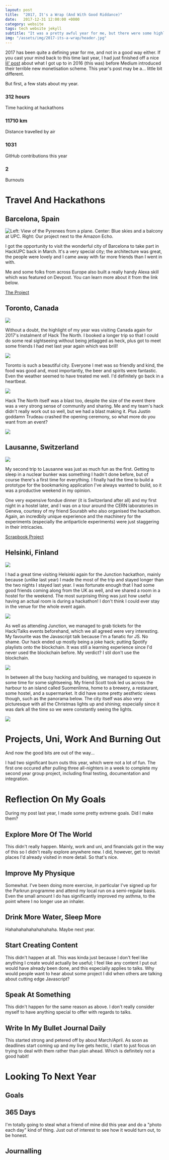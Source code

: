 ```yaml
---
layout: post
title:  "2017, It's a Wrap (And With Good Riddance)"
date:   2017-12-31 12:00:00 +0000
category: website
tags: tech website jekyll
subtitle: "It was a pretty awful year for me, but there were some highlights. Lets try to focus on them."
img: "/assets/img/2017-its-a-wrap/header.jpg"
---
```


2017 has been quite a defining year for me, and not in a good way either. If
you cast your mind back to this time last year, I had just finished off a
nice [lil' post](https://medium.com/@mbell_gb/eoy2016-832ca999c6ea) about
what I got up to in 2016 (this was) before Medium introduced their terrible
new monetisation scheme. This year's post may be a... little bit different.

But first, a few stats about my year.

<aside>
<div class="cards-4">
  <div class="card">
    <div class="card-body">
      <h3>312 hours</h3>
      <p>Time hacking at hackathons</p>
    </div>
  </div>
  <div class="card">
    <div class="card-body">
      <h3>11710 km</h3>
      <p>Distance travelled by air</p>
    </div>
  </div>
  <div class="card">
    <div class="card-body">
      <h3>1031</h3>
      <p>GitHub contributions this year</p>
    </div>
  </div>
  <div class="card">
    <div class="card-body">
      <h3>2</h3>
      <p>Burnouts</p>
    </div>
  </div>
</div>
</aside>

# Travel And Hackathons

## Barcelona, Spain

![Left: View of the Pyrenees from a plane. Center: Blue skies and a balcony at UPC. Right: Our project next to the Amazon Echo.](/assets/img/2017-its-a-wrap/barcelona.jpg)

I got the opportunity to visit the wonderful city of Barcelona to take part
in HackUPC back in March. It's a very special city; the architecture was
great, the people were lovely and I came away with far more friends than I
went in with.

Me and some folks from across Europe also built a really handy Alexa skill
which was featured on Devpost. You can learn more about it from the link
below.

<a class="button" href="/projects/chromelexa">The Project</a>

## Toronto, Canada

![](/assets/img/2017-its-a-wrap/toronto-plane.jpg)

Without a doubt, the highlight of my year was visiting Canada again for
2017's instalment of Hack The North. I booked a longer trip so that I could
do some real sightseeing without being jetlagged as heck, plus got to meet
some friends I had met last year again which was brill!

![](/assets/img/2017-its-a-wrap/toronto-city.jpg)

Toronto is such a beautiful city. Everyone I met was so friendly and kind,
the food was good and, most importantly, the beer and spirits were fantastic. Even the weather seemed to have treated me well. I'd definitely go back in a heartbeat.

![](/assets/img/2017-its-a-wrap/toronto-harbour.jpg)

Hack The North itself was a blast too, despite the size of the event there
was a very strong sense of community and sharing. Me and my team's hack
didn't really work out so well, but we had a blast making it. Plus Justin
goddamn Trudeau crashed the opening ceremony, so what more do you want from
an event?

![](/assets/img/2017-its-a-wrap/toronto-htn.jpg)

## Lausanne, Switzerland

![](/assets/img/2017-its-a-wrap/lausanne.jpg)

My second trip to Lausanne was just as much fun as the first. Getting to
sleep in a nuclear bunker was something I hadn't done before, but of course
there's a first time for everything. I finally had the time to build a
prototype for the bookmarking application I've always wanted to build, so it
was a productive weekend in my opinion.

One very expensive fondue dinner (it is Switzerland after all) and my first
night in a hostel later, and I was on a tour around the CERN laboratories in
Geneva, courtesy of my friend Sourabh who also organised the hackathon.
Again, an incredbily unique experience and the machinery for the experiments
(especially the antiparticle experiments) were just staggering in their
intricacies.

<a class="button" href="/projects/scrapbook">Scrapbook Project</a>

## Helsinki, Finland

![](/assets/img/2017-its-a-wrap/helsinki-plane.jpg)

I had a great time visiting Helsinki again for the Junction hackathon, mainly
because (unlike last year) I made the most of the trip and stayed longer than
the two nights I stayed last year. I was fortunate enough that I had some
good friends coming along from the UK as well, and we shared a room in a
hostel for the weekend. The most surprising thing was just how useful having
an actual room is during a hackathon! I don't think I could ever stay in the
venue for the whole event again.

![](/assets/img/2017-its-a-wrap/helsinki-market.jpg)

As well as attending Junction, we managed to grab tickets for the Hack/Talks
events beforehand, which we all agreed were very interesting. My favourite
was the Javascript talk because I'm a fanatic for JS. No shame. Our hack
ended up mostly being a joke hack; putting Spotify playlists onto the
blockchain. It was still a learning experience since I'd never used the
blockchain before. My verdict? I stil don't use the blockchain.

![](/assets/img/2017-its-a-wrap/helsinki-junction.jpg)

In between all the busy hacking and building, we managed to squeeze in some
time for some sightseeing. My friend Scott took led us across the harbour to
an island called Suomenlinna, home to a brewery, a restaurant, some hostel,
and a supermarket. It did have some pretty aesthetic views though, such as
the panorama below. The city itself was also very picturesque with all the
Christmas lights up and shining; especially since it was dark all the time so
we were constantly seeing the lights.

![](/assets/img/2017-its-a-wrap/helsinki-suomenlinna.jpg)

# Projects, Uni, Work And Burning Out

And now the good bits are out of the way...

I had two significant burn outs this year, which were not a lot of fun. The
first one occured after pulling three all-nighters in a week to complete my
second year group project, including final testing, documentation and
integration.

# Reflection On My Goals

During my post last year, I made some pretty extreme goals. Did I make them?

## Explore More Of The World

This didn't really happen. Mainly, work and uni, and financials got in the
way of this so I didn't really explore anywhere new. I did, however, get to
revisit places I'd already visited in more detail. So that's nice.

## Improve My Physique

Somewhat. I've been doing more exercise, in particular I've signed up for the
Parkrun programme and attend my local run on a semi-regular basis. Even the
small amount I do has significantly improved my asthma, to the point where I
no longer use an inhaler.

## Drink More Water, Sleep More

Hahahahahahahahahaha. Maybe next year.

## Start Creating Content

This didn't happen at all. This was kinda just because I don't feel like
anything I create would actually be useful; I feel like any content I put out
would have already been done, and this especially applies to talks. Why would
people want to hear about some project I did when others are talking about
cutting edge Javascript?

## Speak At Something

This didn't happen for the same reason as above. I don't really consider
myself to have anything special to offer with regards to talks.

## Write In My Bullet Journal Daily

This started strong and petered off by about March/April. As soon as
deadlines start coming up and my live gets hectic, I start to just focus on
trying to deal with them rather than plan ahead. Which is definitely not a
good habit!

# Looking To Next Year

## Goals

## 365 Days

I'm totally going to steal what a friend of mine did this year and do a
"photo each day" kind of thing. Just out of interest to see how it would turn
out, to be honest.

## Journalling
